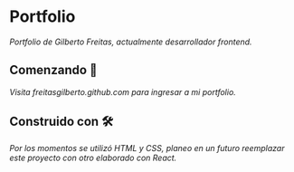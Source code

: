 # Portfolio

_Portfolio de Gilberto Freitas, actualmente desarrollador frontend._


## Comenzando 🚀

_Visita freitasgilberto.github.com para ingresar a mi portfolio._


## Construido con 🛠️

_Por los momentos se utilizó HTML y CSS, planeo en un futuro reemplazar este proyecto con otro elaborado con React._

